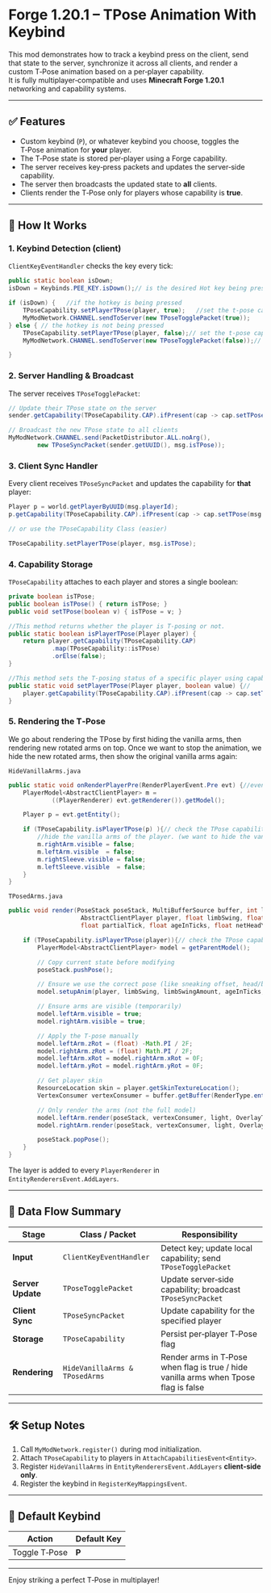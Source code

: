 # Forge 1.20.1 – TPose Animation With Keybind

This mod demonstrates how to track a keybind press on the client, send that state to the server, synchronize it across all clients, and render a custom T‑Pose animation based on a per‑player capability.  
It is fully multiplayer‑compatible and uses **Minecraft Forge 1.20.1** networking and capability systems.

---

## ✅ Features
- Custom keybind (`P`), or whatever keybind you choose, toggles the T‑Pose animation for **your** player.  
- The T‑Pose state is stored per‑player using a Forge capability.  
- The server receives key‑press packets and updates the server‑side capability.  
- The server then broadcasts the updated state to **all** clients.  
- Clients render the T‑Pose only for players whose capability is **true**.

---

## 🔁 How It Works

### 1. Keybind Detection (client)
`ClientKeyEventHandler` checks the key every tick:

```java
public static boolean isDown;
isDown = Keybinds.PEE_KEY.isDown();// is the desired Hot key being pressed

if (isDown) {   //if the hotkey is being pressed
    TPoseCapability.setPlayerTPose(player, true);   //set the t-pose capability for that player to true
    MyModNetwork.CHANNEL.sendToServer(new TPoseTogglePacket(true));     //send a Tpose toggle packet to the server to let it know someone is tposing
} else { // the hotkey is not being pressed
    TPoseCapability.setPlayerTPose(player, false);// set the t-pose capability for that player to false
    MyModNetwork.CHANNEL.sendToServer(new TPoseTogglePacket(false));// send a Tpose toggle packet to the server to let it know someone stopped tposing

}
```

### 2. Server Handling & Broadcast
The server receives `TPoseTogglePacket`:

```java
// Update their TPose state on the server
sender.getCapability(TPoseCapability.CAP).ifPresent(cap -> cap.setTPose(msg.isTPose));

// Broadcast the new TPose state to all clients
MyModNetwork.CHANNEL.send(PacketDistributor.ALL.noArg(),
        new TPoseSyncPacket(sender.getUUID(), msg.isTPose));
```

### 3. Client Sync Handler
Every client receives `TPoseSyncPacket` and updates the capability for **that** player:

```java
Player p = world.getPlayerByUUID(msg.playerId);
p.getCapability(TPoseCapability.CAP).ifPresent(cap -> cap.setTPose(msg.isTPose));

// or use the TPoseCapability Class (easier)

TPoseCapability.setPlayerTPose(player, msg.isTPose);
```

### 4. Capability Storage
`TPoseCapability` attaches to each player and stores a single boolean:

```java
private boolean isTPose;
public boolean isTPose() { return isTPose; }
public void setTPose(boolean v) { isTPose = v; }

//This method returns whether the player is T-posing or not.
public static boolean isPlayerTPose(Player player) {
    return player.getCapability(TPoseCapability.CAP)
            .map(TPoseCapability::isTPose)
            .orElse(false);
}

//This method sets the T-posing status of a specific player using capability.
public static void setPlayerTPose(Player player, boolean value) {//
    player.getCapability(TPoseCapability.CAP).ifPresent(cap -> cap.setTPose(value));
}

```

### 5. Rendering the T‑Pose
We go about rendering the TPose by first hiding the vanilla arms, then rendering new rotated arms on top. Once we want to stop the animation, we hide the new rotated arms, then show the original vanilla arms again:

`HideVanillaArms.java` 
```java
public static void onRenderPlayerPre(RenderPlayerEvent.Pre evt) {//event is fired before the player entity is rendered on the client-side
    PlayerModel<AbstractClientPlayer> m =
            ((PlayerRenderer) evt.getRenderer()).getModel();

    Player p = evt.getEntity();

    if (TPoseCapability.isPlayerTPose(p) ){// check the TPose capability of the player to see if we should hide the vanilla arms
        //hide the vanilla arms of the player. (we want to hide the vanilla arms so we can render separate ones on another layer)
        m.rightArm.visible = false;
        m.leftArm.visible  = false;
        m.rightSleeve.visible = false;
        m.leftSleeve.visible  = false;
    }
}
```

`TPosedArms.java` 
```java
public void render(PoseStack poseStack, MultiBufferSource buffer, int light,
                    AbstractClientPlayer player, float limbSwing, float limbSwingAmount,
                    float partialTick, float ageInTicks, float netHeadYaw, float headPitch) {

    if (TPoseCapability.isPlayerTPose(player)){// check the TPose capability of the player to see if we should render the new arms
        PlayerModel<AbstractClientPlayer> model = getParentModel();

        // Copy current state before modifying
        poseStack.pushPose();

        // Ensure we use the correct pose (like sneaking offset, head/body rotation etc.)
        model.setupAnim(player, limbSwing, limbSwingAmount, ageInTicks, netHeadYaw, headPitch);

        // Ensure arms are visible (temporarily)
        model.leftArm.visible = true;
        model.rightArm.visible = true;

        // Apply the T-pose manually
        model.leftArm.zRot = (float) -Math.PI / 2F;
        model.rightArm.zRot = (float) Math.PI / 2F;
        model.leftArm.xRot = model.rightArm.xRot = 0F;
        model.leftArm.yRot = model.rightArm.yRot = 0F;

        // Get player skin
        ResourceLocation skin = player.getSkinTextureLocation();
        VertexConsumer vertexConsumer = buffer.getBuffer(RenderType.entityCutoutNoCull(skin));

        // Only render the arms (not the full model)
        model.leftArm.render(poseStack, vertexConsumer, light, OverlayTexture.NO_OVERLAY);
        model.rightArm.render(poseStack, vertexConsumer, light, OverlayTexture.NO_OVERLAY);

        poseStack.popPose();
    }
}

```

The layer is added to every `PlayerRenderer` in `EntityRenderersEvent.AddLayers`.

---

## 🧠 Data Flow Summary

| Stage            | Class / Packet            | Responsibility |
|------------------|---------------------------|----------------|
| **Input**        | `ClientKeyEventHandler`   | Detect key; update local capability; send `TPoseTogglePacket` |
| **Server Update**| `TPoseTogglePacket`       | Update server‑side capability; broadcast `TPoseSyncPacket` |
| **Client Sync**  | `TPoseSyncPacket`         | Update capability for the specified player |
| **Storage**      | `TPoseCapability`         | Persist per‑player T‑Pose flag |
| **Rendering**    | `HideVanillaArms & TPosedArms`              | Render arms in T‑Pose when flag is true / hide vanilla arms when Tpose flag is false |

---

## 🛠 Setup Notes
1. Call `MyModNetwork.register()` during mod initialization.  
2. Attach `TPoseCapability` to players in `AttachCapabilitiesEvent<Entity>`.  
3. Register `HideVanillaArms` in `EntityRenderersEvent.AddLayers` **client‑side only**.  
4. Register the keybind in `RegisterKeyMappingsEvent`.

---

## 🔑 Default Keybind

| Action | Default Key |
|--------|-------------|
| Toggle T‑Pose | **P** |

---

Enjoy striking a perfect T‑Pose in multiplayer!
